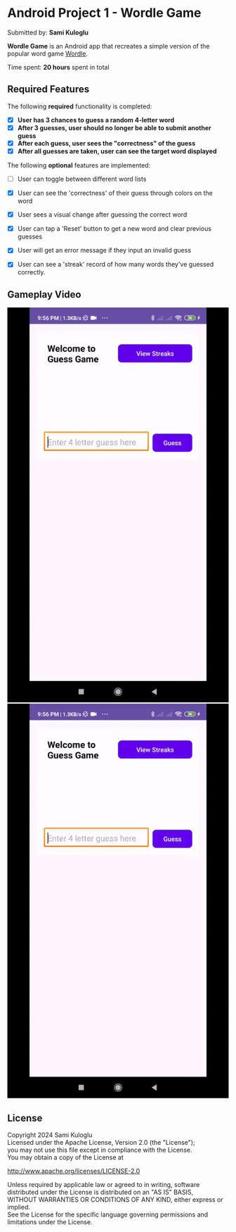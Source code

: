 # Android Project 1 - Wordle Game
Submitted by: **Sami Kuloglu**  

**Wordle Game** is an Android app that recreates a simple version of the popular word game [Wordle](https://www.nytimes.com/games/wordle/index.html).

Time spent: **20 hours** spent in total  

## Required Features  
The following **required** functionality is completed:  
- [x] **User has 3 chances to guess a random 4-letter word**  
- [x] **After 3 guesses, user should no longer be able to submit another guess**  
- [x] **After each guess, user sees the "correctness" of the guess**  
- [x] **After all guesses are taken, user can see the target word displayed**  

The following **optional** features are implemented:  
- [ ] User can toggle between different word lists  
- [x] User can see the 'correctness' of their guess through colors on the word  
- [x] User sees a visual change after guessing the correct word  
- [x] User can tap a 'Reset' button to get a new word and clear previous guesses  
- [x] User will get an error message if they input an invalid guess  
- [x] User can see a 'streak' record of how many words they've guessed correctly.  


## Gameplay Video
![Wordle Game](gif/wordle_game.gif)  
<img src='gif/wordle_game.gif' title='Wordle Game Video' width='600' alt='Wordle Game Video' />




## License  
Copyright 2024 Sami Kuloglu  
Licensed under the Apache License, Version 2.0 (the "License");  
you may not use this file except in compliance with the License.  
You may obtain a copy of the License at  

http://www.apache.org/licenses/LICENSE-2.0  

Unless required by applicable law or agreed to in writing, software  
distributed under the License is distributed on an "AS IS" BASIS,  
WITHOUT WARRANTIES OR CONDITIONS OF ANY KIND, either express or implied.  
See the License for the specific language governing permissions and  
limitations under the License.
